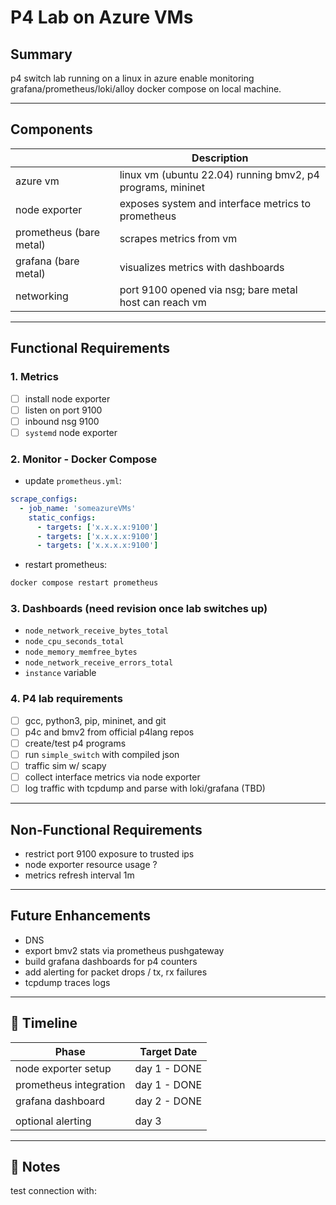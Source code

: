 # P4 Lab on Azure VMs 

## Summary
p4 switch lab running on a linux in azure 
enable monitoring grafana/prometheus/loki/alloy docker compose on local machine.

---

## Components

|                        | Description |
|------------------------|-------------|
| azure vm               | linux vm (ubuntu 22.04) running bmv2, p4 programs, mininet |
| node exporter          | exposes system and interface metrics to prometheus |
| prometheus (bare metal)| scrapes metrics from vm |
| grafana (bare metal)   | visualizes metrics with dashboards |
| networking             | port 9100 opened via nsg; bare metal host can reach vm |

---

## Functional Requirements

### 1.  Metrics 
- [ ] install node exporter 
- [ ] listen on port 9100
- [ ] inbound nsg 9100
- [ ] `systemd` node exporter

### 2. Monitor - Docker Compose
- update `prometheus.yml`:
```yaml
scrape_configs:
  - job_name: 'someazureVMs'
    static_configs:
      - targets: ['x.x.x.x:9100']
      - targets: ['x.x.x.x:9100']
      - targets: ['x.x.x.x:9100']
```
- restart prometheus:
```bash
docker compose restart prometheus
```

### 3. Dashboards (need revision once lab switches up)
- `node_network_receive_bytes_total`
- `node_cpu_seconds_total`
- `node_memory_memfree_bytes`
- `node_network_receive_errors_total`
- `instance` variable

### 4. P4 lab requirements
- [ ]  gcc, python3, pip, mininet, and git
- [ ] p4c and bmv2 from official p4lang repos
- [ ] create/test p4 programs
- [ ] run `simple_switch` with compiled json
- [ ] traffic sim w/ scapy
- [ ] collect interface metrics via node exporter
- [ ] log traffic with tcpdump and parse with loki/grafana (TBD)

---

## Non-Functional Requirements
- restrict port 9100 exposure to trusted ips
- node exporter resource usage ?
- metrics refresh interval 1m 

---

## Future Enhancements
- DNS
- export bmv2 stats via prometheus pushgateway
- build grafana dashboards for p4  counters
- add alerting for packet drops / tx, rx failures
- tcpdump traces logs

---

## 📅 Timeline

| Phase                   | Target Date |
|------------------------|-------------|
| node exporter setup    | day 1  - DONE      |
| prometheus integration | day 1  - DONE     |
| grafana dashboard      | day 2  - DONE    |
|       |
| optional alerting      | day 3       |

---

## 🧠 Notes
test connection with:
```bash curl http://x.x.x.x9100/metrics
```



